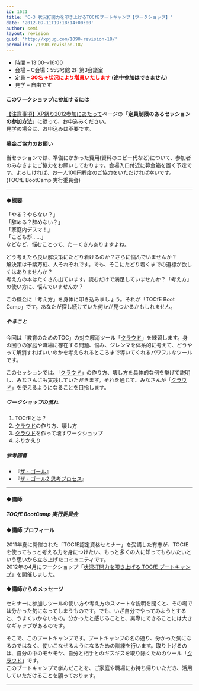 ```yaml
---
id: 1621
title: 'C-3 状況打開力を叩き上げるTOCfEブートキャンプ【ワークショップ】'
date: '2012-09-11T19:18:14+00:00'
author: semi
layout: revision
guid: 'http://xpjug.com/1090-revision-18/'
permalink: /1090-revision-18/
---
```


- 時間 – 13:00〜16:00
- 会場 – C会場：55S号館 2F 第3会議室
- 定員 – **<font color="red">30名 ※状況により増員いたします</font> (途中参加はできません)**
- 見学 – 自由です

#### このワークショップに参加するには

[【注意事項】XP祭り2012参加にあたって](http://xpjug.com/xp2012-attention/)ページの「**定員制限のあるセッションの参加方法**」に従って、お申込みください。  
見学の場合は、お申込みは不要です。

#### 募金ご協力のお願い

当セッションでは、準備にかかった費用(資料のコピー代など)について、参加者のみなさまにご協力をお願いしております。会場入口付近に募金箱を置く予定です。よろしければ、お一人100円程度のご協力をいただければ幸いです。  
(TOCfE BootCamp 実行委員会)

---

#### ◆概要

「やる？やらない？」  
「辞める？辞めない？」  
「家庭内デスマ！」  
「こどもが……」  
などなど、悩むことって、たーくさんありますよね。

どう考えたら良い解決策にたどり着けるのか？さらに悩んでいませんか？  
解決策は千紫万紅、人それぞれです。でも、そこにたどり着くまでの道標が欲しくはありませんか？  
考え方の本はたくさん出ています。読むだけで満足していませんか？「考え方」の使い方に、悩んでいませんか？

この機会に「考え方」を身体に叩き込みましょう。それが「TOCfE Boot Camp」です。あなたが探し続けていた何かが見つかるかもしれません。

##### やること

今回は「教育のためのTOC」の対立解消ツール「[クラウド](http://global-optimum.com/blog/2012/03/298/)」を練習します。身の回りの家庭や職場に存在する問題、悩み、ジレンマを体系的に考えて、どうやって解消すればいいのかを考えられるところまで導いてくれるパワフルなツールです。

このセッションでは、「[クラウド](http://global-optimum.com/blog/2012/03/298/)」の作り方、壊し方を具体的な例を挙げて説明し、みなさんにも実践していただきます。それを通じて、みなさんが「[クラウド](http://global-optimum.com/blog/2012/03/298/)」を使えるようになることを目指します。

##### ワークショップの流れ

1. TOCfEとは？
2. [クラウド](http://global-optimum.com/blog/2012/03/298/)の作り方、壊し方
3. [クラウド](http://global-optimum.com/blog/2012/03/298/)を作って壊すワークショップ
4. ふりかえり

##### 参考図書

- 『[ザ・ゴール](http://www.amazon.co.jp/gp/product/4478420408/)』
- 『[ザ・ゴール2 思考プロセス](http://www.amazon.co.jp/dp/4478420416/)』

---

#### ◆講師

##### TOCfE BootCamp 実行委員会

#### ◆講師 プロフィール

2011年夏に開催された「TOCfE認定資格セミナー」を受講した有志が、TOCfEを使ってもっと考える力を身につけたい、もっと多くの人に知ってもらいたいという思いから立ち上げたコミュニティです。  
2012年の4月にワークショップ「[状況打開力を叩き上げる TOCfE ブートキャンプ](http://kokucheese.com/event/index/30962/)」を開催しました。

#### ◆講師からのメッセージ

セミナーに参加しツールの使い方や考え方のスマートな説明を聞くと、その場では分かった気になってしまうものです。でも、いざ自分でやってみようとすると、うまくいかないもの。分かったと感じることと、実際にできることには大きなギャップがあるのです。

そこで、このブートキャンプです。ブートキャンプの名の通り、分かった気になるのではなく、使いこなせるようになるための訓練を行います。取り上げるのは、自分の中のモヤモヤ、自分と相手とのギスギスを取り除くためのツール「[クラウド](http://global-optimum.com/blog/2012/03/298/)」です。  
このブートキャンプで学んだことを、ご家庭や職場にお持ち帰りいただき、活用していただけることを願っております。

---